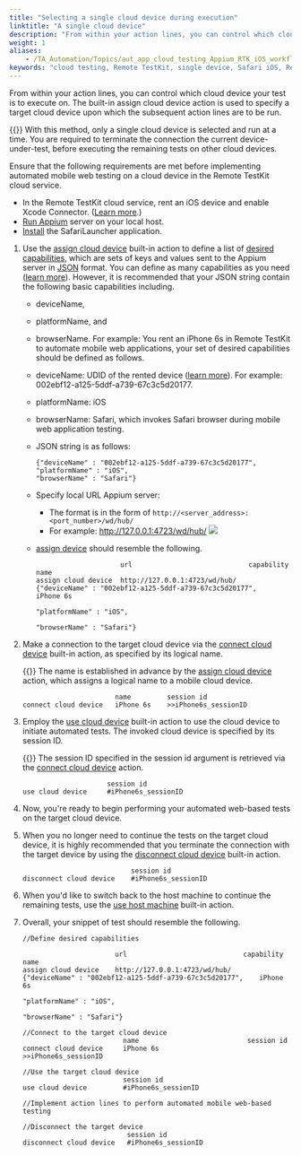 ```yaml
--- 
title: "Selecting a single cloud device during execution"
linktitle: "A single cloud device"
description: "From within your action lines, you can control which cloud device your test is to execute on. The built-in assign cloud device action is used to specify a target cloud device upon which the subsequent action lines are to be run."
weight: 1
aliases: 
    - /TA_Automation/Topics/aut_app_cloud_testing_Appium_RTK_iOS_workflow.html
keywords: "cloud testing, Remote TestKit, single device, Safari iOS, Remote TestKit, single device, Safari iOS"
---
```


From within your action lines, you can control which cloud device your test is to execute on. The built-in assign cloud device action is used to specify a target cloud device upon which the subsequent action lines are to be run.

{{<important>}} With this method, only a single cloud device is selected and run at a time. You are required to terminate the connection the current device-under-test, before executing the remaining tests on other cloud devices.

Ensure that the following requirements are met before implementing automated mobile web testing on a cloud device in the Remote TestKit cloud service.

-   In the Remote TestKit cloud service, rent an iOS device and enable Xcode Connector. \([Learn more](/automation-guide/application-testing/mobile-testing/testing-in-the-cloud/testarchitect-and-remote-testkit/testing-web-based-applications-on-safari-ios/prerequisites/renting-an-ios-device-and-enabling-xcode-connector).\)
-   [Run Appium](/automation-guide/application-testing/mobile-testing/testing-in-the-cloud/testarchitect-and-remote-testkit/testing-web-based-applications-on-safari-ios/prerequisites/configuring-appium-server-locally) server on your local host.
-   [Install](/automation-guide/application-testing/mobile-testing/testing-in-the-cloud/testarchitect-and-remote-testkit/testing-web-based-applications-on-safari-ios/prerequisites/installing-safarilauncher-application) the SafariLauncher application.

1.  Use the [assign cloud device](/automation-guide/action-based-testing-language/built-in-actions/system-actions/device/assign-cloud-device) built-in action to define a list of [desired capabilities](/automation-guide/application-testing/mobile-testing/testing-in-the-cloud/testarchitect-and-appium/#section_p5f_qp3_gy), which are sets of keys and values sent to the Appium server in [JSON](http://www.w3schools.com/js/js_json_syntax.asp) format. You can define as many capabilities as you need \([learn more](http://appium.io/slate/en/master/?ruby#appium-server-capabilities)\). However, it is recommended that your JSON string contain the following basic capabilities including.

    -   deviceName,
    -   platformName, and
    -   browserName.
    For example: You rent an iPhone 6s in Remote TestKit to automate mobile web applications, your set of desired capabilities should be defined as follows.

    -   deviceName: UDID of the rented device \([learn more](/automation-guide/application-testing/mobile-testing/testing-in-the-cloud/testarchitect-and-remote-testkit/testing-web-based-applications-on-safari-ios/prerequisites/locating-ios-device-id-using-xcode)\). For example: 002ebf12-a125-5ddf-a739-67c3c5d20177.
    -   platformName: iOS
    -   browserName: Safari, which invokes Safari browser during mobile web application testing.
    -   JSON string is as follows:

        ```
        {"deviceName" : "002ebf12-a125-5ddf-a739-67c3c5d20177", 
        "platformName" : "iOS", 
        "browserName" : "Safari"}
        ```

    -   Specify local URL Appium server:

        -   The format is in the form of `http://<server_address>:<port_number>/wd/hub/`
        -   For example: http://127.0.0.1:4723/wd/hub/
        ![](/images/TA_Automation/Images/general_settings_appium_server.png)

    -   [assign device](/automation-guide/action-based-testing-language/built-in-actions/system-actions/device/assign-cloud-device) should resemble the following.

        ```
                             url                             capability                                                 name   
        assign cloud device  http://127.0.0.1:4723/wd/hub/   {"deviceName" : "002ebf12-a125-5ddf-a739-67c3c5d20177",   iPhone 6s 
                                                             "platformName" : "iOS", 
                                                             "browserName" : "Safari"}    
        ```

2.  Make a connection to the target cloud device via the [connect cloud device](/automation-guide/action-based-testing-language/built-in-actions/system-actions/device/connect-cloud-device) built-in action, as specified by its logical name.

    {{<note>}} The name is established in advance by the [assign cloud device](/automation-guide/action-based-testing-language/built-in-actions/system-actions/device/assign-cloud-device) action, which assigns a logical name to a mobile cloud device.

    ```
                           name         session id
    connect cloud device   iPhone 6s    >>iPhone6s_sessionID
    ```

3.  Employ the [use cloud device](/automation-guide/action-based-testing-language/built-in-actions/system-actions/device/use-cloud-device) built-in action to use the cloud device to initiate automated tests. The invoked cloud device is specified by its session ID.

    {{<note>}} The session ID specified in the session id argument is retrieved via the [connect cloud device](/automation-guide/action-based-testing-language/built-in-actions/system-actions/device/connect-cloud-device) action.

    ```
                         session id
    use cloud device     #iPhone6s_sessionID
    ```

4.  Now, you're ready to begin performing your automated web-based tests on the target cloud device.
5.  When you no longer need to continue the tests on the target cloud device, it is highly recommended that you terminate the connection with the target device by using the [disconnect cloud device](/automation-guide/action-based-testing-language/built-in-actions/system-actions/device/disconnect-cloud-device) built-in action.

    ```
                               session id
    disconnect cloud device    #iPhone6s_sessionID
    ```

6.  When you'd like to switch back to the host machine to continue the remaining tests, use the [use host machine](/automation-guide/action-based-testing-language/built-in-actions/system-actions/device/use-host-machine) built-in action.
7.  Overall, your snippet of test should resemble the following.

    ```
    //Define desired capabilities
    
                           url                             capability                                                 name   
    assign cloud device    http://127.0.0.1:4723/wd/hub/   {"deviceName" : "002ebf12-a125-5ddf-a739-67c3c5d20177",    iPhone 6s 
                                                           "platformName" : "iOS", 
                                                           "browserName" : "Safari"}   
    
    //Connect to the target cloud device
                             name                           session id
    connect cloud device     iPhone 6s                      >>iPhone6s_sessionID
    
    //Use the target cloud device
                             session id
    use cloud device         #iPhone6s_sessionID
    
    //Implement action lines to perform automated mobile web-based testing
    
    //Disconnect the target device
                              session id
    disconnect cloud device   #iPhone6s_sessionID
    ```




